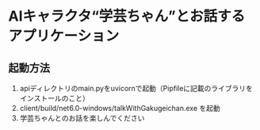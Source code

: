 # AIキャラクタ“学芸ちゃん”とお話するアプリケーション

## 起動方法
1. apiディレクトリのmain.pyをuvicornで起動（Pipfileに記載のライブラリをインストールのこと）
2. client/build/net6.0-windows/talkWithGakugeichan.exe を起動
3. 学芸ちゃんとのお話を楽しんでください


